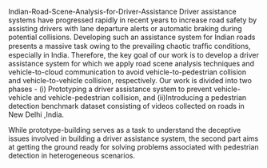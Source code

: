 Indian-Road-Scene-Analysis-for-Driver-Assistance
Driver assistance systems have progressed rapidly in recent years to increase road safety by assisting drivers with lane 
departure alerts or automatic braking during potential collisions. Developing such an assistance system for Indian roads
presents a massive task owing to the prevailing chaotic trafﬁc conditions, especially in India. Therefore, the key goal of 
our work is to develop a driver assistance system for which we apply road scene analysis techniques and vehicle-to-cloud 
communication to avoid vehicle-to-pedestrian collision and vehicle-to-vehicle collision, respectively. Our work is divided 
into two phases - 
(i) Prototyping a driver assistance system to prevent vehicle-vehicle and vehicle-pedestrian collision,
and
(ii)Introducing a pedestrian detection benchmark dataset consisting of videos collected on roads in New Delhi ,India.

While prototype-building serves as a task to understand the deceptive issues involved in building a driver assistance system,
the second part aims at getting the ground ready for solving problems associated with pedestrian detection in heterogeneous
scenarios.
